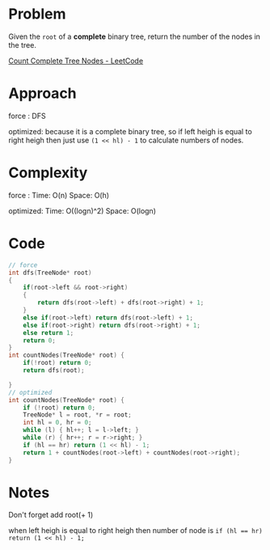 # Problem

Given the `root` of a **complete** binary tree, return the number of the nodes in the tree.

[Count Complete Tree Nodes - LeetCode](https://leetcode.com/problems/count-complete-tree-nodes/description/?envType=study-plan-v2&envId=top-interview-150)

# Approach

force : DFS

optimized: because it is a complete binary tree, so if left heigh is equal to right heigh then just use `(1 << hl) - 1` to calculate numbers of nodes.

# Complexity

force : Time: O(n) Space: O(h)

optimized: Time: O((logn)^2) Space: O(logn)

# Code

```c++
// force 
int dfs(TreeNode* root)
{
    if(root->left && root->right)
    {
        return dfs(root->left) + dfs(root->right) + 1;
    }
    else if(root->left) return dfs(root->left) + 1;
    else if(root->right) return dfs(root->right) + 1;
    else return 1;
    return 0;
}
int countNodes(TreeNode* root) {
    if(!root) return 0;
    return dfs(root);

}
// optimized
int countNodes(TreeNode* root) {
    if (!root) return 0;
    TreeNode* l = root, *r = root;
    int hl = 0, hr = 0;
    while (l) { hl++; l = l->left; }
    while (r) { hr++; r = r->right; }
    if (hl == hr) return (1 << hl) - 1;
    return 1 + countNodes(root->left) + countNodes(root->right);
}
```

# Notes

Don't forget add root(+ 1) 

when left heigh is equal to right heigh then number of node is  `if (hl == hr) return (1 << hl) - 1;`

